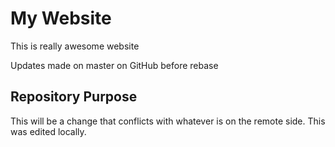 # My Website

This is really awesome website

Updates made on master on GitHub before rebase

## Repository Purpose

This will be a change that conflicts
with whatever is on the remote side.
This was edited locally.
